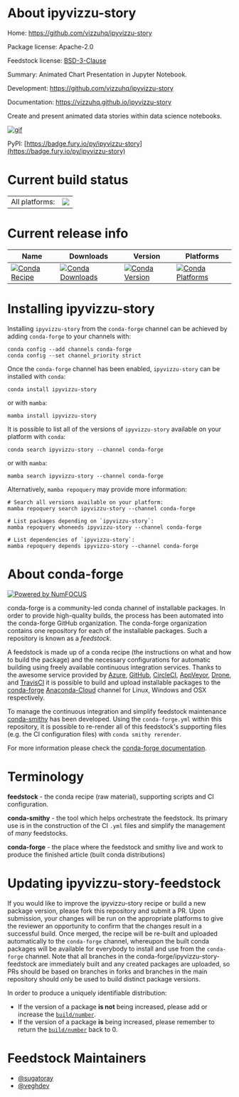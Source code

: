 About ipyvizzu-story
====================

Home: https://github.com/vizzuhq/ipyvizzu-story

Package license: Apache-2.0

Feedstock license: [BSD-3-Clause](https://github.com/conda-forge/ipyvizzu-story-feedstock/blob/main/LICENSE.txt)

Summary: Animated Chart Presentation in Jupyter Notebook.

Development: https://github.com/vizzuhq/ipyvizzu-story

Documentation: https://vizzuhq.github.io/ipyvizzu-story

Create and present animated data stories within data science notebooks.

[![gif][_gif]](https://vizzuhq.github.io/ipyvizzu-story)

[_gif]: https://github.com/vizzuhq/ipyvizzu-story/raw/main/docs/examples/demo/ipyvizzu-story.gif

PyPI: [https://badge.fury.io/py/ipyvizzu-story](https://badge.fury.io/py/ipyvizzu-story)


Current build status
====================


<table><tr><td>All platforms:</td>
    <td>
      <a href="https://dev.azure.com/conda-forge/feedstock-builds/_build/latest?definitionId=16844&branchName=main">
        <img src="https://dev.azure.com/conda-forge/feedstock-builds/_apis/build/status/ipyvizzu-story-feedstock?branchName=main">
      </a>
    </td>
  </tr>
</table>

Current release info
====================

| Name | Downloads | Version | Platforms |
| --- | --- | --- | --- |
| [![Conda Recipe](https://img.shields.io/badge/recipe-ipyvizzu--story-green.svg)](https://anaconda.org/conda-forge/ipyvizzu-story) | [![Conda Downloads](https://img.shields.io/conda/dn/conda-forge/ipyvizzu-story.svg)](https://anaconda.org/conda-forge/ipyvizzu-story) | [![Conda Version](https://img.shields.io/conda/vn/conda-forge/ipyvizzu-story.svg)](https://anaconda.org/conda-forge/ipyvizzu-story) | [![Conda Platforms](https://img.shields.io/conda/pn/conda-forge/ipyvizzu-story.svg)](https://anaconda.org/conda-forge/ipyvizzu-story) |

Installing ipyvizzu-story
=========================

Installing `ipyvizzu-story` from the `conda-forge` channel can be achieved by adding `conda-forge` to your channels with:

```
conda config --add channels conda-forge
conda config --set channel_priority strict
```

Once the `conda-forge` channel has been enabled, `ipyvizzu-story` can be installed with `conda`:

```
conda install ipyvizzu-story
```

or with `mamba`:

```
mamba install ipyvizzu-story
```

It is possible to list all of the versions of `ipyvizzu-story` available on your platform with `conda`:

```
conda search ipyvizzu-story --channel conda-forge
```

or with `mamba`:

```
mamba search ipyvizzu-story --channel conda-forge
```

Alternatively, `mamba repoquery` may provide more information:

```
# Search all versions available on your platform:
mamba repoquery search ipyvizzu-story --channel conda-forge

# List packages depending on `ipyvizzu-story`:
mamba repoquery whoneeds ipyvizzu-story --channel conda-forge

# List dependencies of `ipyvizzu-story`:
mamba repoquery depends ipyvizzu-story --channel conda-forge
```


About conda-forge
=================

[![Powered by
NumFOCUS](https://img.shields.io/badge/powered%20by-NumFOCUS-orange.svg?style=flat&colorA=E1523D&colorB=007D8A)](https://numfocus.org)

conda-forge is a community-led conda channel of installable packages.
In order to provide high-quality builds, the process has been automated into the
conda-forge GitHub organization. The conda-forge organization contains one repository
for each of the installable packages. Such a repository is known as a *feedstock*.

A feedstock is made up of a conda recipe (the instructions on what and how to build
the package) and the necessary configurations for automatic building using freely
available continuous integration services. Thanks to the awesome service provided by
[Azure](https://azure.microsoft.com/en-us/services/devops/), [GitHub](https://github.com/),
[CircleCI](https://circleci.com/), [AppVeyor](https://www.appveyor.com/),
[Drone](https://cloud.drone.io/welcome), and [TravisCI](https://travis-ci.com/)
it is possible to build and upload installable packages to the
[conda-forge](https://anaconda.org/conda-forge) [Anaconda-Cloud](https://anaconda.org/)
channel for Linux, Windows and OSX respectively.

To manage the continuous integration and simplify feedstock maintenance
[conda-smithy](https://github.com/conda-forge/conda-smithy) has been developed.
Using the ``conda-forge.yml`` within this repository, it is possible to re-render all of
this feedstock's supporting files (e.g. the CI configuration files) with ``conda smithy rerender``.

For more information please check the [conda-forge documentation](https://conda-forge.org/docs/).

Terminology
===========

**feedstock** - the conda recipe (raw material), supporting scripts and CI configuration.

**conda-smithy** - the tool which helps orchestrate the feedstock.
                   Its primary use is in the construction of the CI ``.yml`` files
                   and simplify the management of *many* feedstocks.

**conda-forge** - the place where the feedstock and smithy live and work to
                  produce the finished article (built conda distributions)


Updating ipyvizzu-story-feedstock
=================================

If you would like to improve the ipyvizzu-story recipe or build a new
package version, please fork this repository and submit a PR. Upon submission,
your changes will be run on the appropriate platforms to give the reviewer an
opportunity to confirm that the changes result in a successful build. Once
merged, the recipe will be re-built and uploaded automatically to the
`conda-forge` channel, whereupon the built conda packages will be available for
everybody to install and use from the `conda-forge` channel.
Note that all branches in the conda-forge/ipyvizzu-story-feedstock are
immediately built and any created packages are uploaded, so PRs should be based
on branches in forks and branches in the main repository should only be used to
build distinct package versions.

In order to produce a uniquely identifiable distribution:
 * If the version of a package **is not** being increased, please add or increase
   the [``build/number``](https://docs.conda.io/projects/conda-build/en/latest/resources/define-metadata.html#build-number-and-string).
 * If the version of a package **is** being increased, please remember to return
   the [``build/number``](https://docs.conda.io/projects/conda-build/en/latest/resources/define-metadata.html#build-number-and-string)
   back to 0.

Feedstock Maintainers
=====================

* [@sugatoray](https://github.com/sugatoray/)
* [@veghdev](https://github.com/veghdev/)

